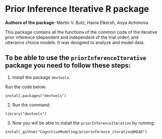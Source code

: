 # Prior Inference Iterative R package 

**Authors of the package:** Martin V. Butz, Hania Elkersh, Asya Achimova

This package contains all the functions of the common code of the iterative prior inference (dependent and independent of the trial order) and utterance choice models. It was designed to analyze and model data. 

## To be able to use the `priorInferenceIterative` package you need to follow these steps:
1. Install the package `devtools`.

Run the code below:
```
install.packages("devtools")
```

2. Run the command:
```
library("devtools")
```

3. Now you will be able to install the `priorInferenceIterative` by running:
```
install_github("CognitiveModeling/priorinference_iterative@HEAD")
```
